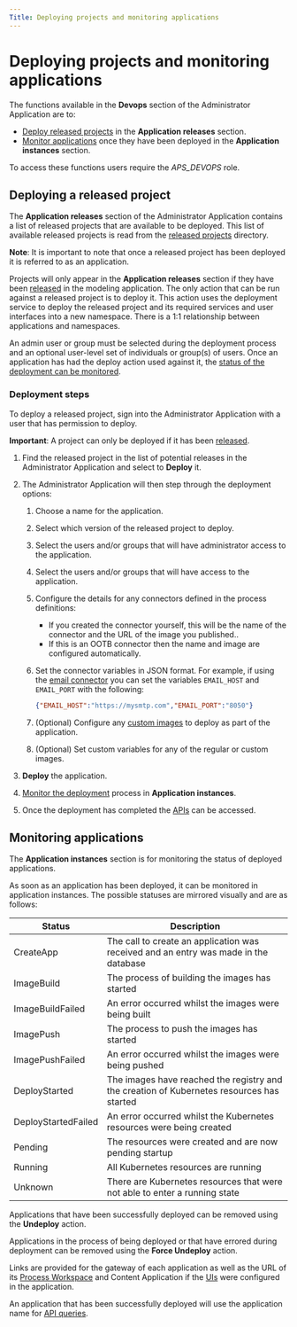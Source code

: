 ```yaml
---
Title: Deploying projects and monitoring applications
--- 
```


# Deploying projects and monitoring applications
The functions available in the **Devops** section of the Administrator Application are to: 

* [Deploy released projects](#deploying-a-released-project) in the **Application releases** section.
* [Monitor applications](#monitoring-applications) once they have been deployed in the **Application instances** section. 

To access these functions users require the *APS_DEVOPS* role. 

## Deploying a released project 
The **Application releases** section of the Administrator Application contains a list of released projects that are available to be deployed. This list of available released projects is read from the [released projects](../modeling/modeling-projects.md#storage) directory. 

**Note**: It is important to note that once a released project has been deployed it is referred to as an application. 

Projects will only appear in the **Application releases** section if they have been [released](../modeling/modeling-projects.md#releasing) in the modeling application. The only action that can be run against a released project is to deploy it. This action uses the deployment service to deploy the released project and its required services and user interfaces into a new namespace. There is a 1:1 relationship between applications and namespaces.

An admin user or group must be selected during the deployment process and an optional user-level set of individuals or group(s) of users. Once an application has had the deploy action used against it, the [status of the deployment can be monitored](#monitoring-applications).

### Deployment steps
To deploy a released project, sign into the Administrator Application with a user that has permission to deploy. 

**Important**: A project can only be deployed if it has been [released](../modeling/modeling-projects.md#releasing).

1. Find the released project in the list of potential releases in the Administrator Application and select to **Deploy** it. 
2. The Administrator Application will then step through the deployment options:

	1. Choose a name for the application. 
	2. Select which version of the released project to deploy.
	2. Select the users and/or groups that will have administrator access to the application.
	3. Select the users and/or groups that will have access to the application. 
	4. Configure the details for any connectors defined in the process definitions:

		* If you created the connector yourself, this will be the name of the connector and the URL of the image you published..
		* If this is an OOTB connector then the name and image are configured automatically. 

	5. Set the connector variables in JSON format. For example, if using the [email connector](../modeling/modeling-connectors/connectors-ootb/connectors-email.md) you can set the variables `EMAIL_HOST` and `EMAIL_PORT` with the following: 

		```json
		{"EMAIL_HOST":"https://mysmtp.com","EMAIL_PORT":"8050"}
		```
	6. (Optional) Configure any [custom images](../administrator/admin-deploy/deploy-images.md)  to deploy as part of the application.
	7. (Optional) Set custom variables for any of the regular or custom images.
	 
3. **Deploy** the application. 
4. [Monitor the deployment](#monitoring-applications) process in **Application instances**.
5. Once the deployment has completed the [APIs](../apis/README.md) can be accessed.

## Monitoring applications
The **Application instances** section is for monitoring the status of deployed applications. 

As soon as an application has been deployed, it can be monitored in application instances. The possible statuses are mirrored visually and are as follows:

| Status | Description | 
| ------ | ----------- | 
| CreateApp | The call to create an application was received and an entry was made in the database |
| ImageBuild | The process of building the images has started | 
| ImageBuildFailed | An error occurred whilst the images were being built |
| ImagePush | The process to push the images has started |
| ImagePushFailed | An error occurred whilst the images were being pushed |
| DeployStarted | The images have reached the registry and the creation of Kubernetes resources has started | 
| DeployStartedFailed | An error occurred whilst the Kubernetes resources were being created |
| Pending | The resources were created and are now pending startup | 
| Running | All Kubernetes resources are running | 
| Unknown | There are Kubernetes resources that were not able to enter a running state | 

Applications that have been successfully deployed can be removed using the **Undeploy** action. 

Applications in the process of being deployed or that have errored during deployment can be removed using the **Force Undeploy** action. 

Links are provided for the gateway of each application as well as the URL of its [Process Workspace](../workspace/README.md) and Content Application if the [UIs](../modeling/modeling-interfaces.md) were configured in the application. 

An application that has been successfully deployed will use the application name for [API queries](../apis/README.md). 